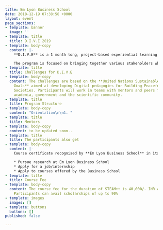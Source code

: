 ```yaml
---
title: Em Lyon Business School
date: 2018-12-19 07:38:58 +0000
layout: event
page_sections:
- template: banner
  image: ''
- template: title
  title: D.I.V.E 2019
- template: body-copy
  content: |-
    **D.I.V.E** is a 1 month long, project-based experiential learning program which **Maker’s Asylum** will be conducting in March 2019 in partnership with [**XAVIER**-**EMLYON Business School**](http://xebs.edu.in/index.html).

    The program is focused on bringing together various stakeholders which include entrepreneurs, students and corporate organisations. Participant’s will get a unique firsthand experience in the areas of **frugal innovation**, **BOP economics**, **social innovation**, **social enterprise** and **CSR** to name a few
- template: title
  title: Challenges for D.I.V.E
- template: body-copy
  content: The challenges are based on the **United Nations Sustainable Development
    Goals** aimed at developing Digital pedagogies for Building Peaceful and Sustainable
    Societies. Participants will work in teams with mentors and peers from the industry,
    academia, government and the scientific community.
- template: title
  title: Program Structure
- template: body-copy
  content: "Orientation\n\n1. "
- template: title
  title: Mentors
- template: body-copy
  content: to be updated soon..
- template: title
  title: The participants also get
- template: body-copy
  content: |-
    Course certificate recognised by **Em Lyon Business School** in its 6 campuses across the globe. On successful completion of the program you will get an access to Em-Lyon Business School’s infrastructure by means of opportunities to:

    * Pursue research at Em Lyon Business School
    * Apply for a job/internship
    * Apply to courses offered by the Business School
- template: title
  title: Course Fee
- template: body-copy
  content: The course fee for the duration of STEAM++ is 40,000/- INR all inclusive.
    Participants can avail scholarships of up to 90%
- template: images
  images: []
- template: buttons
  buttons: []
published: false

---
```

